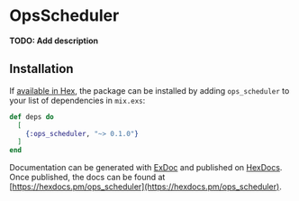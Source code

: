 # OpsScheduler

**TODO: Add description**

## Installation

If [available in Hex](https://hex.pm/docs/publish), the package can be installed
by adding `ops_scheduler` to your list of dependencies in `mix.exs`:

```elixir
def deps do
  [
    {:ops_scheduler, "~> 0.1.0"}
  ]
end
```

Documentation can be generated with [ExDoc](https://github.com/elixir-lang/ex_doc)
and published on [HexDocs](https://hexdocs.pm). Once published, the docs can
be found at [https://hexdocs.pm/ops_scheduler](https://hexdocs.pm/ops_scheduler).

